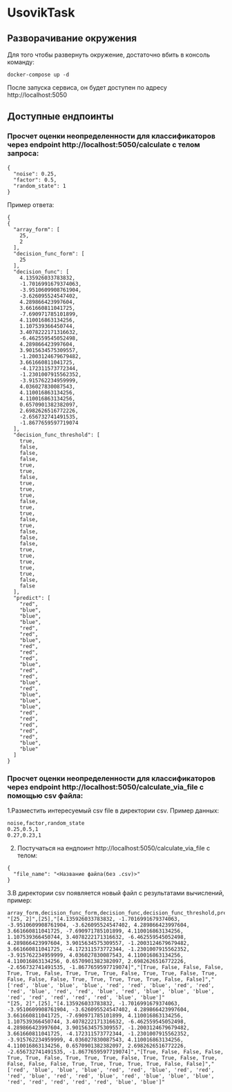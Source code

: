 # UsovikTask

## Разворачивание окружения

Для того чтобы развернуть окружение, достаточно вбить в консоль команду:

```
docker-compose up -d
```

После запуска сервиса, он будет доступен по адресу http://localhost:5050

## Доступные ендпоинты

### Просчет оценки неопределенности для классификаторов через endpoint http://localhost:5050/calculate с телом запроса:
```
{
  "noise": 0.25,
  "factor": 0.5,
  "random_state": 1
}
```
Пример ответа:

```
{
{
  "array_form": [
    25,
    2
  ],
  "decision_func_form": [
    25
  ],
  "decision_func": [
    4.135926033783832,
    -1.7016991679374063,
    -3.9510609908761904,
    -3.626095524547402,
    4.289866423997604,
    3.661660811041725,
    -7.690971785101899,
    4.110016863134256,
    1.107539366450744,
    3.4078222171316632,
    -6.462559545052498,
    4.289866423997604,
    3.9015634575309557,
    -1.2003124679679482,
    3.661660811041725,
    -4.172311573772344,
    -1.2301007915562352,
    -3.915762234959999,
    4.036027830087543,
    4.110016863134256,
    4.110016863134256,
    0.6570901382382097,
    2.6982626516772226,
    -2.656732741491535,
    -1.8677659597719074
  ],
  "decision_func_threshold": [
    true,
    false,
    false,
    false,
    true,
    true,
    false,
    true,
    true,
    true,
    false,
    true,
    true,
    false,
    true,
    false,
    false,
    false,
    true,
    true,
    true,
    true,
    true,
    false,
    false
  ],
  "predict": [
    "red",
    "blue",
    "blue",
    "blue",
    "red",
    "red",
    "blue",
    "red",
    "red",
    "red",
    "blue",
    "red",
    "red",
    "blue",
    "red",
    "blue",
    "blue",
    "blue",
    "red",
    "red",
    "red",
    "red",
    "red",
    "blue",
    "blue"
  ]
}
```

### Просчет оценки неопределенности для классификаторов через endpoint http://localhost:5050/calculate_via_file с помощью csv файла:

1.Разместить интересуемый csv file в директории csv. Пример данных:
```
noise,factor,random_state
0.25,0.5,1
0.27,0.23,1
```
2. Постучаться на ендпоинт http://localhost:5050/calculate_via_file с телом:
```
{
  "file_name": "<Название файла(без .csv)>"
}
```
3.В директории csv появляется новый файл с результатами вычислений, пример:
```
array_form,decision_func_form,decision_func,decision_func_threshold,predict
"[25, 2]",[25],"[4.135926033783832, -1.7016991679374063, -3.9510609908761904, -3.626095524547402, 4.289866423997604, 3.661660811041725, -7.690971785101899, 4.110016863134256, 1.107539366450744, 3.4078222171316632, -6.462559545052498, 4.289866423997604, 3.9015634575309557, -1.2003124679679482, 3.661660811041725, -4.172311573772344, -1.2301007915562352, -3.915762234959999, 4.036027830087543, 4.110016863134256, 4.110016863134256, 0.6570901382382097, 2.6982626516772226, -2.656732741491535, -1.8677659597719074]","[True, False, False, False, True, True, False, True, True, True, False, True, True, False, True, False, False, False, True, True, True, True, True, False, False]","['red', 'blue', 'blue', 'blue', 'red', 'red', 'blue', 'red', 'red', 'red', 'blue', 'red', 'red', 'blue', 'red', 'blue', 'blue', 'blue', 'red', 'red', 'red', 'red', 'red', 'blue', 'blue']"
"[25, 2]",[25],"[4.135926033783832, -1.7016991679374063, -3.9510609908761904, -3.626095524547402, 4.289866423997604, 3.661660811041725, -7.690971785101899, 4.110016863134256, 1.107539366450744, 3.4078222171316632, -6.462559545052498, 4.289866423997604, 3.9015634575309557, -1.2003124679679482, 3.661660811041725, -4.172311573772344, -1.2301007915562352, -3.915762234959999, 4.036027830087543, 4.110016863134256, 4.110016863134256, 0.6570901382382097, 2.6982626516772226, -2.656732741491535, -1.8677659597719074]","[True, False, False, False, True, True, False, True, True, True, False, True, True, False, True, False, False, False, True, True, True, True, True, False, False]","['red', 'blue', 'blue', 'blue', 'red', 'red', 'blue', 'red', 'red', 'red', 'blue', 'red', 'red', 'blue', 'red', 'blue', 'blue', 'blue', 'red', 'red', 'red', 'red', 'red', 'blue', 'blue']"
```
